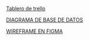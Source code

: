 [Tablero de trello](https://trello.com/invite/b/cjImFz10/e048e0948c3fcdbe5c030e3e511febcc/project)

[DIAGRAMA DE BASE DE DATOS](https://drive.google.com/file/d/1Zq2aOWdI9NWxle5ZmXjdMKqwevfMK6R-/view?usp=sharing)

[WIREFRAME EN FIGMA](https://www.figma.com/file/y7RiFhdxgSjorQKqVWhp4C/Listener-for-Spotify-Project?node-id=0%3A1)